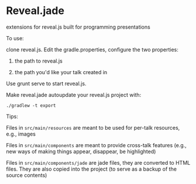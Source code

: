 # Reveal.jade
extensions for reveal.js built for programming presentations

To use:

clone reveal.js. Edit the gradle.properties, configure the two properties:

  1) the path to reveal.js

  2) the path you'd like your talk created in

Use grunt serve to start reveal.js.

Make reveal.jade autoupdate your reveal.js project with:

    ./gradlew -t export 

Tips:

Files in `src/main/resources` are meant to be used for per-talk resources, e.g., images

Files in `src/main/components` are meant to provide cross-talk features (e.g., new ways of making things appear, disappear, be highlighted)

Files in `src/main/components/jade` are jade files, they are converted to HTML files. They are also copied into the project (to serve as a backup of the source contents)